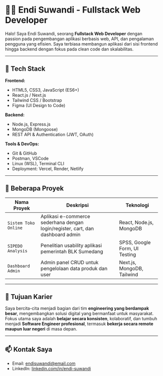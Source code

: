 # 👨‍💻 Endi Suwandi - Fullstack Web Developer

Halo! Saya Endi Suwandi, seorang **Fullstack Web Developer** dengan passion pada pengembangan aplikasi berbasis web, API, dan pengalaman pengguna yang efisien. Saya terbiasa membangun aplikasi dari sisi frontend hingga backend dengan fokus pada clean code dan skalabilitas.

---

## 🚀 Tech Stack

**Frontend:**

- HTML5, CSS3, JavaScript (ES6+)
- React.js / Next.js
- Tailwind CSS / Bootstrap
- Figma (UI Design to Code)

**Backend:**

- Node.js, Express.js
- MongoDB (Mongoose)
- REST API & Authentication (JWT, OAuth)

**Tools & DevOps:**

- Git & GitHub
- Postman, VSCode
- Linux (WSL), Terminal CLI
- Deployment: Vercel, Render, Netlify

---

## 📂 Beberapa Proyek

| Nama Proyek          | Deskripsi                                                                      | Teknologi                     |
| -------------------- | ------------------------------------------------------------------------------ | ----------------------------- |
| `Sistem Toko Online` | Aplikasi e-commerce sederhana dengan login/register, cart, dan dashboard admin | React, Node.js, MongoDB       |
| `SIPEDO Analysis`    | Penelitian usability aplikasi pemerintah BLK Sumedang                          | SPSS, Google Form, UI Testing |
| `Dashboard Admin`    | Admin panel CRUD untuk pengelolaan data produk dan user                        | Next.js, MongoDB, Tailwind    |

---

## 🧩 Tujuan Karier

Saya bercita-cita menjadi bagian dari tim **engineering yang berdampak besar**, mengembangkan solusi digital yang bermanfaat untuk masyarakat. Fokus utama saya adalah **belajar secara konsisten**, kolaboratif, dan tumbuh menjadi **Software Engineer profesional**, termasuk **bekerja secara remote maupun luar negeri** di masa depan.

---

## 📫 Kontak Saya

- Email: endisuwandi@email.com
- LinkedIn: [linkedin.com/in/endi-suwandi](https://linkedin.com/in/en)
